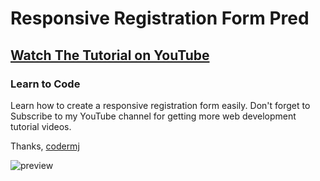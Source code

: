 # Responsive Registration Form Pred
## [Watch The Tutorial on YouTube](https://youtu.be/sqM6nsSXa64)
### Learn to Code

Learn how to create a responsive registration form easily. Don't forget to Subscribe to my YouTube channel for getting more web development tutorial videos.

Thanks,
[codermj](https://www.youtube.com/c/codermj)

![preview](https://user-images.githubusercontent.com/76812554/111781951-a492c280-88e2-11eb-9830-6e2def90f391.png)

